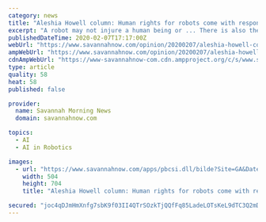 ```yaml
---
category: news
title: "Aleshia Howell column: Human rights for robots come with responsibilities"
excerpt: "A robot may not injure a human being or ... There is also the question of who owns intellectual property produced by artificial intelligence in the form of electronic persons who are afforded rights under the UDHR. Technically, these legal people should be compensated and retain ownership of their inventions, algorithms, and ideas; however ..."
publishedDateTime: 2020-02-07T17:17:00Z
webUrl: "https://www.savannahnow.com/opinion/20200207/aleshia-howell-column-human-rights-for-robots-come-with-responsibilities"
ampWebUrl: "https://www.savannahnow.com/opinion/20200207/aleshia-howell-column-human-rights-for-robots-come-with-responsibilities?template=ampart"
cdnAmpWebUrl: "https://www-savannahnow-com.cdn.ampproject.org/c/s/www.savannahnow.com/opinion/20200207/aleshia-howell-column-human-rights-for-robots-come-with-responsibilities?template=ampart"
type: article
quality: 58
heat: 58
published: false

provider:
  name: Savannah Morning News
  domain: savannahnow.com

topics:
  - AI
  - AI in Robotics

images:
  - url: "https://www.savannahnow.com/apps/pbcsi.dll/bilde?Site=GA&Date=20200207&Category=OPINION&ArtNo=200209374&Ref=AR"
    width: 504
    height: 704
    title: "Aleshia Howell column: Human rights for robots come with responsibilities"

secured: "joc4qDJmHmXnfg7sbK9f03II4QTrSOzkTjQQfFq85LadeLOTsKeL9dTC3Q2mDT7ns+Ps0I6xlBzVgx+uBBz4LehOqnmqBXh64uRsJb1f9TqTgr8bCWUmzaxB3p9tNssBx1jHURw1ev20Al8ZYhvxNPDiGzNvmAbM39G0l5s7DaZhqLrK5YEmbTkW4LIgucUBb92ijZYaVB18WuObOcLhZX36Ibf6AImJlSY2A97NkCItxK9y40Wu79cTUgQ5zW9SJgApqErEba3O/h+1Y1rKgONRBwOQoIdNcxOJ5VTRr3c/8fDhJDXYxkORVq/9bggl9tUexpTxWG1hawGo9huAL7R39XamyZ8AdPL3+Ij5oAiHH1pD5uSQ+7NV4ks03xigwydnMf6M5wXSuyHhsJYPXFjurGQp999QzEjXZJmdtkBZ8l4Q7SndLkLXOUjq+vkgDXWEWtMKl+6s0+wthDAfegWkYjKSG4ftTZS1OfnaJko=;6HVV0uCaHzTB62tRqk9MtQ=="
---
```


